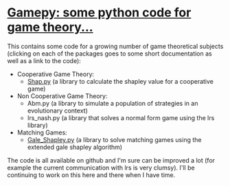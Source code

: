 # [Gamepy: some python code for game theory...](./index.html)

This contains some code for a growing number of game theoretical subjects (clicking on each of the packages goes to some short documentation as well as a link to the code):

- Cooperative Game Theory:
    - [Shap.py](./Cooperative_Games/Shappy.html) (a library to calculate the shapley value for a cooperative game)
- Non Cooperative Game Theory:
    - Abm.py (a library to simulate a population of strategies in an evolutionary context)
    - lrs_nash.py (a library that solves a normal form game using the lrs library)
- Matching Games:
    - [Gale_Shapley.py](./Matching_Games/Gale_Shapley.html) (a library to solve matching games using the extended gale shapley algorithm)

The code is all available on github and I'm sure can be improved a lot (for example the current communication with lrs is very clumsy). I'll be continuing to work on this here and there when I have time.


<script type="text/javascript">

  var _gaq = _gaq || [];
    _gaq.push(['_setAccount', 'UA-38016329-2']);
      _gaq.push(['_setDomainName', 'github.com']);
        _gaq.push(['_setAllowLinker', true]);
          _gaq.push(['_trackPageview']);

            (function() {
                var ga = document.createElement('script'); ga.type = 'text/javascript'; ga.async = true;
                    ga.src = ('https:' == document.location.protocol ? 'https://ssl' : 'http://www') + '.google-analytics.com/ga.js';
                        var s = document.getElementsByTagName('script')[0]; s.parentNode.insertBefore(ga, s);
                          })();

                          </script>
